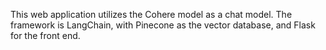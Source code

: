 This web application utilizes the Cohere model as a chat model. The framework is LangChain, with Pinecone as the vector database, and Flask for the front end.


